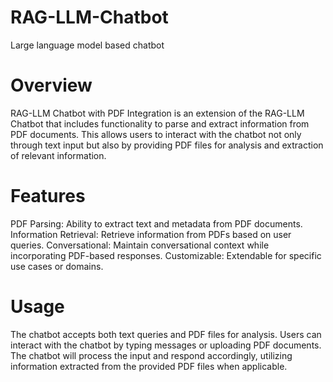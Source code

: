 # RAG-LLM-Chatbot
Large language model based chatbot

# Overview
RAG-LLM Chatbot with PDF Integration is an extension of the RAG-LLM Chatbot that includes functionality to parse and extract information from PDF documents. This allows users to interact with the chatbot not only through text input but also by providing PDF files for analysis and extraction of relevant information.

# Features
PDF Parsing: Ability to extract text and metadata from PDF documents.
Information Retrieval: Retrieve information from PDFs based on user queries.
Conversational: Maintain conversational context while incorporating PDF-based responses.
Customizable: Extendable for specific use cases or domains.



# Usage
The chatbot accepts both text queries and PDF files for analysis. Users can interact with the chatbot by typing messages or uploading PDF documents. The chatbot will process the input and respond accordingly, utilizing information extracted from the provided PDF files when applicable.
